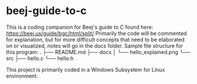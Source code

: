 # beej-guide-to-c
This is a coding companion for Beej's guide to C found here: https://beej.us/guide/bgc/html/split/
Primarily the code will be commented for explanation, but for more difficult concepts that need to be elaborated on or visualized, notes will go in the docs folder.
Sample file structure for this program:
.
├── README.md
├── docs
│   └── hello_explained.png
└── src
    ├── hello.c
    └── hello.h

This project is primarily coded in a Windows Subsystem for Linux environment.